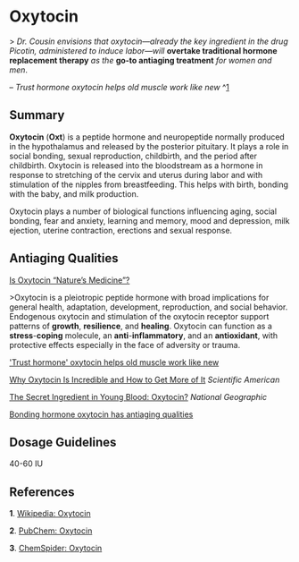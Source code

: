 # Oxytocin

&gt; *Dr. Cousin envisions that oxytocin—already the key ingredient in the drug Picotin, administered to induce labor—will* **overtake traditional hormone replacement therapy** *as the* **go-to antiaging treatment** *for women and men*.

– *Trust hormone oxytocin helps old muscle work like new* ^[1](https://www.sciencedaily.com/releases/2014/06/140610112751.htm)

## Summary

**Oxytocin** (**Oxt**) is a peptide hormone and neuropeptide normally produced in the hypothalamus and released by the posterior pituitary. It plays a role in social bonding, sexual reproduction, childbirth, and the period after childbirth. Oxytocin is released into the bloodstream as a hormone in response to stretching of the cervix and uterus during labor and with stimulation of the nipples from breastfeeding. This helps with birth, bonding with the baby, and milk production.

Oxytocin plays a number of biological functions influencing aging, social bonding, fear and anxiety, learning and memory, mood and depression, milk ejection, uterine contraction, erections and sexual response. 

## Antiaging Qualities

[Is Oxytocin “Nature’s Medicine”?](https://pharmrev.aspetjournals.org/content/72/4/829)

&gt;Oxytocin is a pleiotropic peptide hormone with broad implications for general health, adaptation, development, reproduction, and social behavior. Endogenous oxytocin and stimulation of the oxytocin receptor support patterns of **growth**, **resilience**, and **healing**. Oxytocin can function as a **stress**\-**coping** molecule, an **anti**\-**inflammatory**, and an **antioxidant**, with protective effects especially in the face of adversity or trauma. 

['Trust hormone' oxytocin helps old muscle work like new](https://www.sciencedaily.com/releases/2014/06/140610112751.htm)

[Why Oxytocin Is Incredible and How to Get More of It](https://www.scientificamerican.com/article/why-oxytocin-is-incredible-and-how-to-get-more-of-it/) *Scientific American* 

[The Secret Ingredient in Young Blood: Oxytocin?](https://www.nationalgeographic.com/science/phenomena/2014/06/10/the-secret-ingredient-in-young-blood-oxytocin/) *National Geographic*

[Bonding hormone oxytocin has antiaging qualities](https://www.nydailynews.com/life-style/health/oxytocin-anti-aging-qualities-study-article-1.1826276) 

## Dosage Guidelines 

40-60 IU

## References

**1**. [Wikipedia: Oxytocin](https://en.wikipedia.org/wiki/Oxytocin)

**2**. [PubChem: Oxytocin](https://pubchem.ncbi.nlm.nih.gov/compound/Oxytocin)

**3**. [ChemSpider: Oxytocin](http://www.chemspider.com/Chemical-Structure.388434.html)